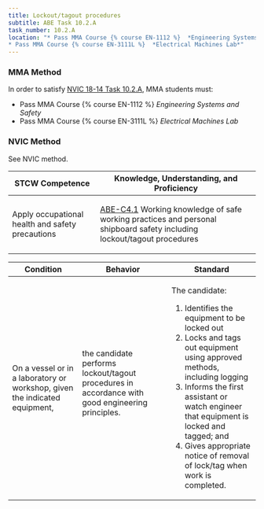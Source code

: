 ```yaml
---
title: Lockout/tagout procedures
subtitle: ABE Task 10.2.A 
task_number: 10.2.A
location: "* Pass MMA Course {% course EN-1112 %}  *Engineering Systems and Safety*
* Pass MMA Course {% course EN-3111L %}  *Electrical Machines Lab*" 
---
```



### MMA Method

In order to satisfy  [NVIC 18-14  Task  10.2.A]({{site.baseurl}}/assets/images/nvic-18-14.pdf), MMA students must:

* Pass MMA Course {% course EN-1112 %}  *Engineering Systems and Safety*
* Pass MMA Course {% course EN-3111L %}  *Electrical Machines Lab*


### NVIC Method

<a onclick="togglevisibility('nvic_methods')" >See NVIC method.</a>

<div id='nvic_methods' class='hide'>

<table>
<thead>
<tr>
<th class='forty'> STCW Competence </th>
<th class='sixty'> Knowledge, Understanding, and Proficiency </th>
</tr>
</thead>




<tbody>
<tr><td markdown='1'>

Apply occupational health and safety precautions

</td><td markdown='1'>

[ABE-C4.1](../../tables/35.html#ABE-C4.1) Working knowledge of safe working practices and personal shipboard safety including lockout/tagout procedures

</td></tr>


</tbody>
</table>


<table>
<thead>
<tr><th class='twenty'>  Condition </th><th class='twenty'> Behavior </th><th  class='sixty'>Standard </th></tr>
</thead>
<tbody >



<tr><td markdown='1'>

On a vessel or in a laboratory or workshop, given the indicated equipment,

</td><td markdown='1'>

the candidate performs lockout/tagout procedures in accordance with good engineering principles.

<br>

<div class="tooltip">
<span class="tooltiptext">
</span>
</div>


</td><td markdown='1'>

The candidate: 

1. Identifies the equipment to be locked out
2. Locks and tags out equipment using approved methods, including logging
3. Informs the first assistant or watch engineer that equipment is locked and tagged; and 
4. Gives appropriate notice of removal of lock/tag when work is completed. 

</td></tr>
</tbody>
</table>
</div>
